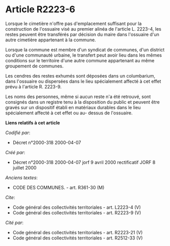 # Article R2223-6

Lorsque le cimetière n'offre pas d'emplacement suffisant pour la construction de l'ossuaire visé au premier alinéa de
l'article L. 2223-4, les restes peuvent être transférés par décision du maire dans l'ossuaire d'un autre cimetière
appartenant à la commune. 

Lorsque la commune est membre d'un syndicat de communes, d'un district ou d'une communauté urbaine, le transfert peut avoir
lieu dans les mêmes conditions sur le territoire d'une autre commune appartenant au même groupement de communes. 

Les cendres des restes exhumés sont déposées dans un columbarium, dans l'ossuaire ou dispersées dans le lieu spécialement
affecté à cet effet prévu à l'article R. 2223-9. 

Les noms des personnes, même si aucun reste n'a été retrouvé, sont consignés dans un registre tenu à la disposition du public
et peuvent être gravés sur un dispositif établi en matériaux durables dans le lieu spécialement affecté à cet effet ou au-
dessus de l'ossuaire.

**Liens relatifs à cet article**

_Codifié par_:

  - Décret n°2000-318 2000-04-07

_Créé par_:

  - Décret n°2000-318 2000-04-07 jorf 9 avril 2000 rectificatif JORF 8 juillet 2000

_Anciens textes_:

  - CODE DES COMMUNES. - art. R361-30 (M)

_Cite_:

  - Code général des collectivités territoriales - art. L2223-4 (V)
  - Code général des collectivités territoriales - art. R2223-9 (V)

_Cité par_:

  - Code général des collectivités territoriales - art. R2223-21 (V)
  - Code général des collectivités territoriales - art. R2512-33 (V)
